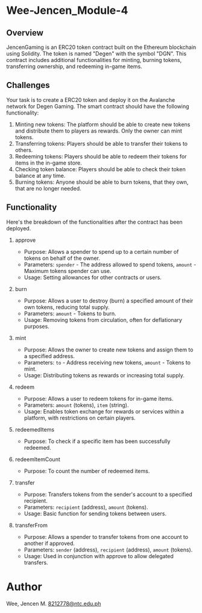 # Wee-Jencen_Module-4

## Overview
JencenGaming is an ERC20 token contract built on the Ethereum blockchain using Solidity. The token is named "Degen" with the symbol "DGN". 
This contract includes additional functionalities for minting, burning tokens, transferring ownership, and redeeming in-game items.

## Challenges 

Your task is to create a ERC20 token and deploy it on the Avalanche network for Degen Gaming. The smart contract should have the following functionality:

1. Minting new tokens: The platform should be able to create new tokens and distribute them to players as rewards. Only the owner can mint tokens.
2. Transferring tokens: Players should be able to transfer their tokens to others.
3. Redeeming tokens: Players should be able to redeem their tokens for items in the in-game store.
4. Checking token balance: Players should be able to check their token balance at any time.
5. Burning tokens: Anyone should be able to burn tokens, that they own, that are no longer needed.

## Functionality 

Here's the breakdown of the functionalities after the contract has been deployed.

1. approve
   - Purpose: Allows a spender to spend up to a certain number of tokens on behalf of the owner.
   - Parameters: `spender` - The address allowed to spend tokens, `amount` - Maximum tokens spender can use.
   - Usage: Setting allowances for other contracts or users.
     
2. burn
   - Purpose: Allows a user to destroy (burn) a specified amount of their own tokens, reducing total supply.
   - Parameters: `amount` - Tokens to burn.
   - Usage: Removing tokens from circulation, often for deflationary purposes.
     
3. mint
   - Purpose: Allows the owner to create new tokens and assign them to a specified address.
   - Parameters: `to` - Address receiving new tokens, `amount` - Tokens to mint.
   - Usage: Distributing tokens as rewards or increasing total supply.
     
4. redeem
   - Purpose: Allows a user to redeem tokens for in-game items.
   - Parameters: `amount` (tokens), `item` (string).
   - Usage: Enables token exchange for rewards or services within a platform, with restrictions on certain players.
     
5. redeemedItems
   - Purpose: To check if a specific item has been successfully redeemed.
6. redeemItemCount
   - Purpose: To count the number of redeemed items.
     
7. transfer
   - Purpose: Transfers tokens from the sender's account to a specified recipient.
   - Parameters: `recipient` (address), `amount` (tokens).
   - Usage: Basic function for sending tokens between users.
     
8. transferFrom
   - Purpose: Allows a spender to transfer tokens from one account to another if approved.
   - Parameters: `sender` (address), `recipient` (address), `amount` (tokens).
   - Usage: Used in conjunction with approve to allow delegated transfers.

# Author
Wee, Jencen M. 
8212778@ntc.edu.ph
